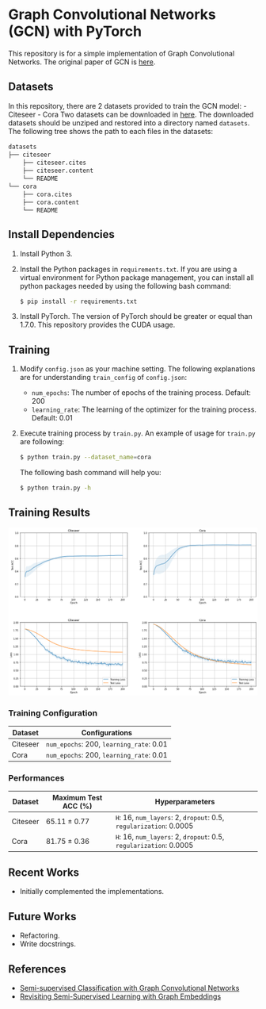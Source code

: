# Graph Convolutional Networks (GCN) with PyTorch

This repository is for a simple implementation of Graph Convolutional Networks. The original paper of GCN is [here](https://arxiv.org/pdf/1609.02907.pdf).

## Datasets
In this repository, there are 2 datasets provided to train the GCN model:
    - Citeseer
    - Cora
Two datasets can be downloaded in [here](https://linqs.soe.ucsc.edu/data). The downloaded datasets should be unziped and restored into a directory named `datasets`. The following tree shows the path to each files in the datasets:

```
datasets
├── citeseer
    ├── citeseer.cites
    ├── citeseer.content
    └── README
└── cora
    ├── cora.cites
    ├── cora.content
    └── README
```

## Install Dependencies
1. Install Python 3.
2. Install the Python packages in `requirements.txt`. If you are using a virtual environment for Python package management, you can install all python packages needed by using the following bash command:

    ```bash
    $ pip install -r requirements.txt
    ```

3. Install PyTorch. The version of PyTorch should be greater or equal than 1.7.0. This repository provides the CUDA usage.

## Training
1. Modify `config.json` as your machine setting. The following explanations are for understanding `train_config` of `config.json`:
    - `num_epochs`: The number of epochs of the training process. Default: 200
    - `learning_rate`: The learning of the optimizer for the training process. Default: 0.01
2. Execute training process by `train.py`. An example of usage for `train.py` are following:

    ```bash
    $ python train.py --dataset_name=cora
    ```

    The following bash command will help you:

    ```bash
    $ python train.py -h
    ```

## Training Results

![](assets/img/2021-12-02-14-13-52.png)

### Training Configuration
|Dataset|Configurations|
|---|---|
|Citeseer|`num_epochs`: 200, `learning_rate`: 0.01|
|Cora|`num_epochs`: 200, `learning_rate`: 0.01|

### Performances
|Dataset|Maximum Test ACC (%)|Hyperparameters|
|---|---|---|
|Citeseer|65.11 &pm; 0.77|`H`: 16, `num_layers`: 2, `dropout`: 0.5, `regularization`: 0.0005|
|Cora|81.75 &pm; 0.36|`H`: 16, `num_layers`: 2, `dropout`: 0.5, `regularization`: 0.0005|

## Recent Works
- Initially complemented the implementations.

## Future Works
- Refactoring.
- Write docstrings.

## References
- [Semi-supervised Classification with Graph Convolutional Networks](https://arxiv.org/pdf/1609.02907.pdf)
- [Revisiting Semi-Supervised Learning with Graph Embeddings](http://proceedings.mlr.press/v48/yanga16.pdf)